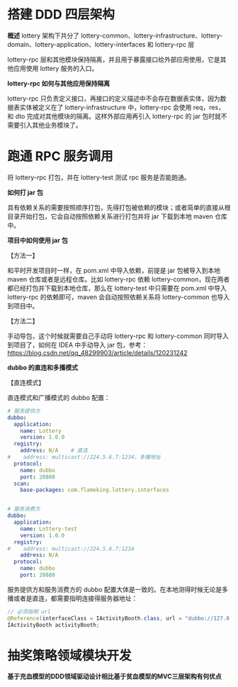 # 搭建 DDD 四层架构
**概述**
lottery 架构下共分了 lottery-common、lottery-infrastructure、lottery-domain、lottery-application、lottery-interfaces 和 lottery-rpc 层

lottery-rpc 层和其他模块保持隔离，并且用于暴露接口给外部应用使用，它是其他应用使用 lottery 服务的入口。

**lottery-rpc 如何与其他应用保持隔离**

lottery-rpc 只负责定义接口，再接口的定义描述中不会存在数据表实体，因为数据表实体被定义在了 lottery-infrastructure 中，lottery-rpc 会使用 req，res，和 dto 完成对其他模块的隔离。这样外部应用再引入 lottery-rpc 的 jar 包时就不需要引入其他业务模块了。

# 跑通 RPC 服务调用
将 lottery-rpc 打包，并在 lottery-test 测试 rpc 服务是否能跑通。

**如何打 jar 包**

具有依赖关系的需要按照顺序打包，先得打包被依赖的模块；或者简单的直接从根目录开始打包，它会自动按照依赖关系进行打包并将 jar 下载到本地 maven 仓库中。

**项目中如何使用 jar 包**

【方法一】

和平时开发项目时一样，在 pom.xml 中导入依赖，前提是 jar 包被导入到本地 maven 仓库或者是远程仓库。比如 lottery-rpc 依赖 lottery-common，现在两者都已经打包并下载到本地仓库，那么在 lottery-test 中只需要在 pom.xml 中导入 lottery-rpc 的依赖即可，maven 会自动按照依赖关系将 lottery-common 也导入到项目中。

【方法二】

手动导包，这个时候就需要自己手动将 lottery-rpc 和 lottery-common 同时导入到项目了，如何在 IDEA 中手动导入 jar 包，参考：https://blog.csdn.net/qq_48299903/article/details/120231242

**dubbo 的直连和多播模式**

【直连模式】

直连模式和广播模式的 dubbo 配置：

```yml
# 服务提供方
dubbo:
  application:
    name: Lottery
    version: 1.0.0
  registry:
    address: N/A    # 直连
#    address: multicast://224.5.6.7:1234，多播地址
  protocol:
    name: dubbo
    port: 20880
  scan:
    base-packages: com.flameking.lottery.interfaces


# 服务消费方
dubbo:
  application:
    name: Lottery-test
    version: 1.0.0
  registry:
#    address: multicast://224.5.6.7:1234
    address: N/A
  protocol:
    name: dubbo
    port: 20880
```

服务提供方和服务消费方的 dubbo 配置大体是一致的。在本地测得时候无论是多播或者是直连，都需要指明连接得服务器地址：

```java
// 必须指明 url
@Reference(interfaceClass = IActivityBooth.class, url = "dubbo://127.0.0.1:20880")
IActivityBooth activityBooth;
```

# 抽奖策略领域模块开发

**基于充血模型的DDD领域驱动设计相比基于贫血模型的MVC三层架构有何优点**


